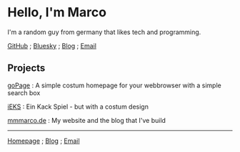 # Hello, I'm Marco

I'm a random guy from germany that likes tech and programming.

[GitHub](https://github.com/mmmarco-de) ; [Bluesky](https://bsky.app/profile/mmmarco.de) ; [Blog](/blog/) ; [Email](mailto:marco@mmmarco.de)

## Projects

[goPage](https://gopage.mmmarco.de) : A simple costum homepage for your webbrowser with a simple search box

[iEKS](https://eks-i.mmmarco.de) : Ein Kack Spiel - but with a costum design

[mmmarco.de](https://mmmarco.de) : My website and the blog that I've build

****
[Homepage](/) ; [Blog](/blog/) ; [Email](mailto:marco@mmmarco.de)